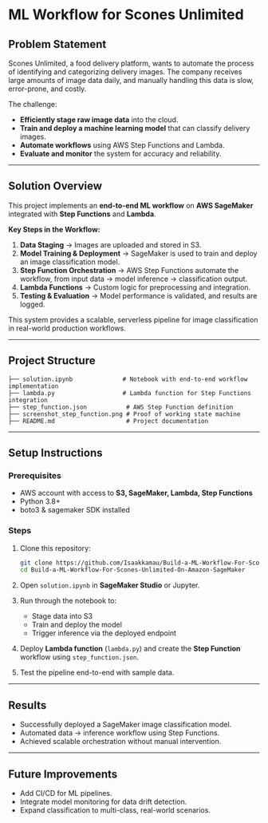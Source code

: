 # ML Workflow for Scones Unlimited

## Problem Statement

Scones Unlimited, a food delivery platform, wants to automate the process of identifying and categorizing delivery images. The company receives large amounts of image data daily, and manually handling this data is slow, error-prone, and costly.

The challenge:

- **Efficiently stage raw image data** into the cloud.
- **Train and deploy a machine learning model** that can classify delivery images.
- **Automate workflows** using AWS Step Functions and Lambda.
- **Evaluate and monitor** the system for accuracy and reliability.

---

## Solution Overview

This project implements an **end-to-end ML workflow** on **AWS SageMaker** integrated with **Step Functions** and **Lambda**.

**Key Steps in the Workflow:**

1. **Data Staging** → Images are uploaded and stored in S3.
2. **Model Training & Deployment** → SageMaker is used to train and deploy an image classification model.
3. **Step Function Orchestration** → AWS Step Functions automate the workflow, from input data → model inference → classification output.
4. **Lambda Functions** → Custom logic for preprocessing and integration.
5. **Testing & Evaluation** → Model performance is validated, and results are logged.

This system provides a scalable, serverless pipeline for image classification in real-world production workflows.

---

## Project Structure

```
├── solution.ipynb              # Notebook with end-to-end workflow implementation
├── lambda.py                   # Lambda function for Step Functions integration
├── step_function.json           # AWS Step Function definition
├── screenshot_step_function.png # Proof of working state machine
├── README.md                    # Project documentation
```

---

## Setup Instructions

### Prerequisites

- AWS account with access to **S3, SageMaker, Lambda, Step Functions**
- Python 3.8+
- boto3 & sagemaker SDK installed

### Steps

1. Clone this repository:

   ```bash
   git clone https://github.com/Isaakkamau/Build-a-ML-Workflow-For-Scones-Unlimited-On-Amazon-SageMaker
   cd Build-a-ML-Workflow-For-Scones-Unlimited-On-Amazon-SageMaker
   ```

2. Open `solution.ipynb` in **SageMaker Studio** or Jupyter.
3. Run through the notebook to:

   - Stage data into S3
   - Train and deploy the model
   - Trigger inference via the deployed endpoint

4. Deploy **Lambda function** (`lambda.py`) and create the **Step Function** workflow using `step_function.json`.
5. Test the pipeline end-to-end with sample data.

---

## Results

- Successfully deployed a SageMaker image classification model.
- Automated data → inference workflow using Step Functions.
- Achieved scalable orchestration without manual intervention.

---

## Future Improvements

- Add CI/CD for ML pipelines.
- Integrate model monitoring for data drift detection.
- Expand classification to multi-class, real-world scenarios.

